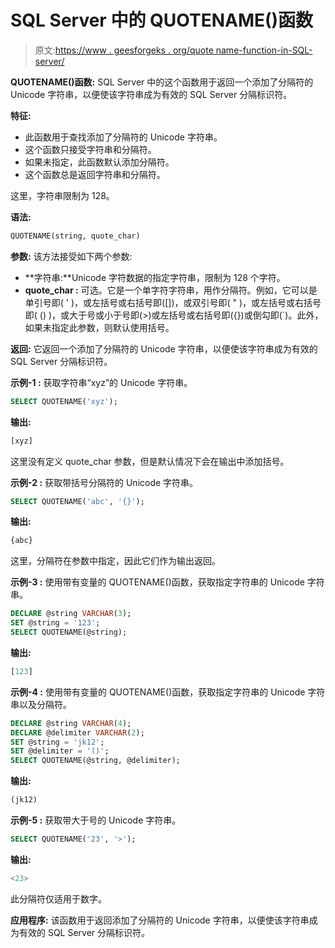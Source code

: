 # SQL Server 中的 QUOTENAME()函数

> 原文:[https://www . geesforgeks . org/quote name-function-in-SQL-server/](https://www.geeksforgeeks.org/quotename-function-in-sql-server/)

**QUOTENAME()函数:**
SQL Server 中的这个函数用于返回一个添加了分隔符的 Unicode 字符串，以便使该字符串成为有效的 SQL Server 分隔标识符。

**特征:**

*   此函数用于查找添加了分隔符的 Unicode 字符串。
*   这个函数只接受字符串和分隔符。
*   如果未指定，此函数默认添加分隔符。
*   这个函数总是返回字符串和分隔符。

这里，字符串限制为 128。

**语法:**

```sql
QUOTENAME(string, quote_char)
```

**参数:**
该方法接受如下两个参数:

*   **字符串:**Unicode 字符数据的指定字符串，限制为 128 个字符。
*   **quote_char :** 可选。它是一个单字符字符串，用作分隔符。例如，它可以是单引号即( ' )，或左括号或右括号即([])，或双引号即( " )，或左括号或右括号即( () )，或大于号或小于号即(>)或左括号或右括号即({})或倒勾即(`)。此外，如果未指定此参数，则默认使用括号。

**返回:**
它返回一个添加了分隔符的 Unicode 字符串，以便使该字符串成为有效的 SQL Server 分隔标识符。

**示例-1 :**
获取字符串“xyz”的 Unicode 字符串。

```sql
SELECT QUOTENAME('xyz');
```

**输出:**

```sql
[xyz]
```

这里没有定义 quote_char 参数，但是默认情况下会在输出中添加括号。

**示例-2 :**
获取带括号分隔符的 Unicode 字符串。

```sql
SELECT QUOTENAME('abc', '{}');
```

**输出:**

```sql
{abc}
```

这里，分隔符在参数中指定，因此它们作为输出返回。

**示例-3 :**
使用带有变量的 QUOTENAME()函数，获取指定字符串的 Unicode 字符串。

```sql
DECLARE @string VARCHAR(3);  
SET @string = '123';  
SELECT QUOTENAME(@string);
```

**输出:**

```sql
[123]
```

**示例-4 :**
使用带有变量的 QUOTENAME()函数，获取指定字符串的 Unicode 字符串以及分隔符。

```sql
DECLARE @string VARCHAR(4);
DECLARE @delimiter VARCHAR(2);
SET @string = 'jk12';
SET @delimiter = '()';
SELECT QUOTENAME(@string, @delimiter);

```

**输出:**

```sql
(jk12)
```

**示例-5 :**
获取带大于号的 Unicode 字符串。

```sql
SELECT QUOTENAME('23', '>');
```

**输出:**

```sql
<23>
```

此分隔符仅适用于数字。

**应用程序:**
该函数用于返回添加了分隔符的 Unicode 字符串，以便使该字符串成为有效的 SQL Server 分隔标识符。